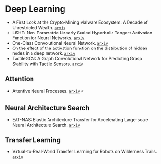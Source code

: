 # Deep Learning

- A First Look at the Crypto-Mining Malware Ecosystem: A Decade of Unrestricted Wealth. [`arxiv`](https://arxiv.org/abs/1901.00846)
- LiSHT: Non-Parametric Linearly Scaled Hyperbolic Tangent Activation Function for Neural Networks. [`arxiv`](https://arxiv.org/abs/1901.05894)
- One-Class Convolutional Neural Network. [`arxiv`](https://arxiv.org/abs/1901.08688)
- On the effect of the activation function on the distribution of hidden nodes in a deep network. [`arxiv`](https://arxiv.org/abs/1901.02104)
- TactileGCN: A Graph Convolutional Network for Predicting Grasp Stability with Tactile Sensors. [`arxiv`](https://arxiv.org/abs/1901.06181)

## Attention

- Attentive Neural Processes. [`arxiv`](https://arxiv.org/abs/1901.05761) :star:

## Neural Architecture Search

- EAT-NAS: Elastic Architecture Transfer for Accelerating Large-scale Neural Architecture Search. [`arxiv`](https://arxiv.org/abs/1901.05884v1)

## Transfer Learning

- Virtual-to-Real-World Transfer Learning for Robots on Wilderness Trails. [`arxiv`](https://arxiv.org/abs/1901.05599)